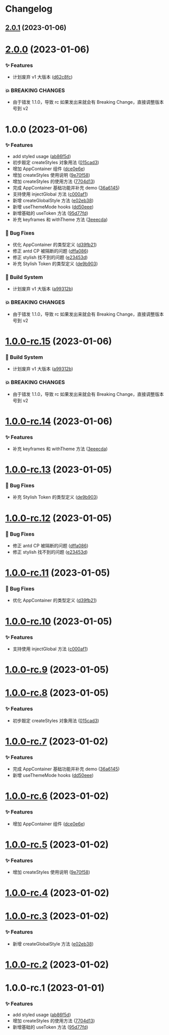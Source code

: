 # Changelog

## [2.0.1](https://github.com/arvinxx/antd-style/compare/v2.0.0...v2.0.1) (2023-01-06)

# [2.0.0](https://github.com/arvinxx/antd-style/compare/v1.0.0...v2.0.0) (2023-01-06)

### ✨ Features

- 计划废弃 v1 大版本 ([d62c8fc](https://github.com/arvinxx/antd-style/commit/d62c8fc))

### 💥 BREAKING CHANGES

- 由于错发 1.1.0，导致 rc 如果发出来就会有 Breaking Change，直接调整版本号到 v2

# 1.0.0 (2023-01-06)

### ✨ Features

- add styled usage ([ab86f5d](https://github.com/arvinxx/antd-style/commit/ab86f5d))
- 初步敲定 createStyles 对象用法 ([015cad3](https://github.com/arvinxx/antd-style/commit/015cad3))
- 增加 AppContainer 组件 ([dce0e6e](https://github.com/arvinxx/antd-style/commit/dce0e6e))
- 增加 createStyles 使用说明 ([9e70f58](https://github.com/arvinxx/antd-style/commit/9e70f58))
- 增加 createStyles 的使用方法 ([7704d13](https://github.com/arvinxx/antd-style/commit/7704d13))
- 完成 AppContainer 基础功能并补充 demo ([36a6145](https://github.com/arvinxx/antd-style/commit/36a6145))
- 支持使用 injectGlobal 方法 ([c000af1](https://github.com/arvinxx/antd-style/commit/c000af1))
- 新增 createGlobalStyle 方法 ([e02eb38](https://github.com/arvinxx/antd-style/commit/e02eb38))
- 新增 useThemeMode hooks ([dd50eee](https://github.com/arvinxx/antd-style/commit/dd50eee))
- 新增基础的 useToken 方法 ([95d77fd](https://github.com/arvinxx/antd-style/commit/95d77fd))
- 补充 keyframes 和 withTheme 方法 ([3eeecda](https://github.com/arvinxx/antd-style/commit/3eeecda))

### 🐛 Bug Fixes

- 优化 AppContainer 的类型定义 ([d39fb21](https://github.com/arvinxx/antd-style/commit/d39fb21))
- 修正 antd CP 被隔断的问题 ([dffa086](https://github.com/arvinxx/antd-style/commit/dffa086))
- 修正 stylish 找不到的问题 ([e23453d](https://github.com/arvinxx/antd-style/commit/e23453d))
- 补充 Stylish Token 的类型定义 ([de9b903](https://github.com/arvinxx/antd-style/commit/de9b903))

### 👷 Build System

- 计划废弃 v1 大版本 ([a99312b](https://github.com/arvinxx/antd-style/commit/a99312b))

### 💥 BREAKING CHANGES

- 由于错发 1.1.0，导致 rc 如果发出来就会有 Breaking Change，直接调整版本号到 v2

# [1.0.0-rc.15](https://github.com/arvinxx/antd-style/compare/v1.0.0-rc.14...v1.0.0-rc.15) (2023-01-06)

### 👷 Build System

- 计划废弃 v1 大版本 ([a99312b](https://github.com/arvinxx/antd-style/commit/a99312b))

### 💥 BREAKING CHANGES

- 由于错发 1.1.0，导致 rc 如果发出来就会有 Breaking Change，直接调整版本号到 v2

# [1.0.0-rc.14](https://github.com/arvinxx/antd-style/compare/v1.0.0-rc.13...v1.0.0-rc.14) (2023-01-06)

### ✨ Features

- 补充 keyframes 和 withTheme 方法 ([3eeecda](https://github.com/arvinxx/antd-style/commit/3eeecda))

# [1.0.0-rc.13](https://github.com/arvinxx/antd-style/compare/v1.0.0-rc.12...v1.0.0-rc.13) (2023-01-05)

### 🐛 Bug Fixes

- 补充 Stylish Token 的类型定义 ([de9b903](https://github.com/arvinxx/antd-style/commit/de9b903))

# [1.0.0-rc.12](https://github.com/arvinxx/antd-style/compare/v1.0.0-rc.11...v1.0.0-rc.12) (2023-01-05)

### 🐛 Bug Fixes

- 修正 antd CP 被隔断的问题 ([dffa086](https://github.com/arvinxx/antd-style/commit/dffa086))
- 修正 stylish 找不到的问题 ([e23453d](https://github.com/arvinxx/antd-style/commit/e23453d))

# [1.0.0-rc.11](https://github.com/arvinxx/antd-style/compare/v1.0.0-rc.10...v1.0.0-rc.11) (2023-01-05)

### 🐛 Bug Fixes

- 优化 AppContainer 的类型定义 ([d39fb21](https://github.com/arvinxx/antd-style/commit/d39fb21))

# [1.0.0-rc.10](https://github.com/arvinxx/antd-style/compare/v1.0.0-rc.9...v1.0.0-rc.10) (2023-01-05)

### ✨ Features

- 支持使用 injectGlobal 方法 ([c000af1](https://github.com/arvinxx/antd-style/commit/c000af1))

# [1.0.0-rc.9](https://github.com/arvinxx/antd-style/compare/v1.0.0-rc.8...v1.0.0-rc.9) (2023-01-05)

# [1.0.0-rc.8](https://github.com/arvinxx/antd-style/compare/v1.0.0-rc.7...v1.0.0-rc.8) (2023-01-05)

### ✨ Features

- 初步敲定 createStyles 对象用法 ([015cad3](https://github.com/arvinxx/antd-style/commit/015cad3))

# [1.0.0-rc.7](https://github.com/arvinxx/antd-style/compare/v1.0.0-rc.6...v1.0.0-rc.7) (2023-01-02)

### ✨ Features

- 完成 AppContainer 基础功能并补充 demo ([36a6145](https://github.com/arvinxx/antd-style/commit/36a6145))
- 新增 useThemeMode hooks ([dd50eee](https://github.com/arvinxx/antd-style/commit/dd50eee))

# [1.0.0-rc.6](https://github.com/arvinxx/antd-style/compare/v1.0.0-rc.5...v1.0.0-rc.6) (2023-01-02)

### ✨ Features

- 增加 AppContainer 组件 ([dce0e6e](https://github.com/arvinxx/antd-style/commit/dce0e6e))

# [1.0.0-rc.5](https://github.com/arvinxx/antd-style/compare/v1.0.0-rc.4...v1.0.0-rc.5) (2023-01-02)

### ✨ Features

- 增加 createStyles 使用说明 ([9e70f58](https://github.com/arvinxx/antd-style/commit/9e70f58))

# [1.0.0-rc.4](https://github.com/arvinxx/antd-style/compare/v1.0.0-rc.3...v1.0.0-rc.4) (2023-01-02)

# [1.0.0-rc.3](https://github.com/arvinxx/antd-style/compare/v1.0.0-rc.2...v1.0.0-rc.3) (2023-01-02)

### ✨ Features

- 新增 createGlobalStyle 方法 ([e02eb38](https://github.com/arvinxx/antd-style/commit/e02eb38))

# [1.0.0-rc.2](https://github.com/arvinxx/antd-style/compare/v1.0.0-rc.1...v1.0.0-rc.2) (2023-01-02)

# 1.0.0-rc.1 (2023-01-01)

### ✨ Features

- add styled usage ([ab86f5d](https://github.com/arvinxx/antd-style/commit/ab86f5d))
- 增加 createStyles 的使用方法 ([7704d13](https://github.com/arvinxx/antd-style/commit/7704d13))
- 新增基础的 useToken 方法 ([95d77fd](https://github.com/arvinxx/antd-style/commit/95d77fd))
